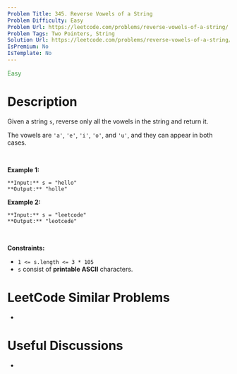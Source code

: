 ```yaml
---
Problem Title: 345. Reverse Vowels of a String
Problem Difficulty: Easy
Problem Url: https://leetcode.com/problems/reverse-vowels-of-a-string/
Problem Tags: Two Pointers, String
Solution Url: https://leetcode.com/problems/reverse-vowels-of-a-string/solution/
IsPremium: No
IsTemplate: No
---
```


<span style="color: rgb(67, 160, 71);">Easy</span>

# Description

Given a string `s`, reverse only all the vowels in the string and return it.


The vowels are `'a'`, `'e'`, `'i'`, `'o'`, and `'u'`, and they can appear in both cases.


 


**Example 1:**



```
**Input:** s = "hello"
**Output:** "holle"

```
**Example 2:**



```
**Input:** s = "leetcode"
**Output:** "leotcede"

```

 


**Constraints:**


* `1 <= s.length <= 3 * 105`
* `s` consist of **printable ASCII** characters.




# LeetCode Similar Problems

- []()

# Useful Discussions

- []()
